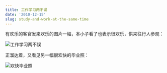 ```yaml
---
title: 工作学习两不误
date: '2010-12-15'
slug: study-and-work-at-the-same-time
---
```


有欢乐的客官发来欢乐的图片一幅，本小子看了也表示很欢乐，供来往行人参观：

![工作学习两不误](https://db.yihui.org/imgur/vH2qLRh.jpg)

正溜达着，又看见另一幅很欢快的毕业照：

![欢快毕业照](https://funnyinchina.com/wp-content/uploads/2010/05/teachers-team-photo.jpg)
